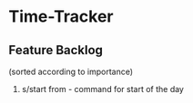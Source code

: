 # Time-Tracker

## Feature Backlog

(sorted according to importance)

1. s/start from <time> - command for start of the day